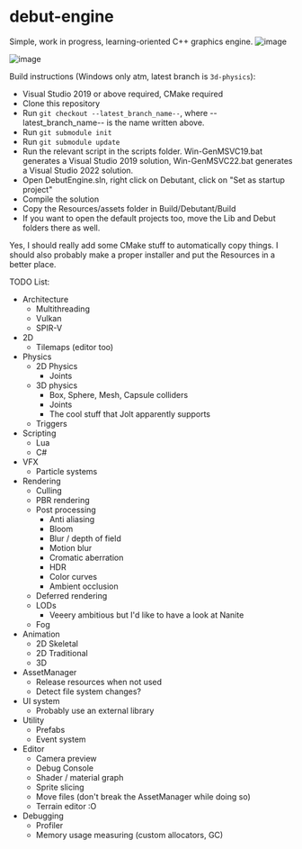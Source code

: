 # debut-engine
Simple, work in progress, learning-oriented C++ graphics engine.
![image](https://user-images.githubusercontent.com/47360416/188104677-eedcb60b-7352-4230-a2d9-58c64f04b379.png)

![image](https://user-images.githubusercontent.com/47360416/171034625-d7da8f08-74dc-4685-b8e9-a207f5f43b2b.png)

Build instructions (Windows only atm, latest branch is `3d-physics`):
- Visual Studio 2019 or above required, CMake required
- Clone this repository
- Run `git checkout --latest_branch_name--`, where --latest_branch_name-- is the name written above.
- Run `git submodule init`
- Run `git submodule update`
- Run the relevant script in the scripts folder. Win-GenMSVC19.bat generates a Visual Studio 2019 solution, Win-GenMSVC22.bat generates a Visual Studio 2022 solution.
- Open DebutEngine.sln, right click on Debutant, click on "Set as startup project"
- Compile the solution
- Copy the Resources/assets folder in Build/Debutant/Build
- If you want to open the default projects too, move the Lib and Debut folders there as well. 

Yes, I should really add some CMake stuff to automatically copy things. I should also probably make a proper installer and put the Resources in a better place. 

TODO List:
- Architecture
  - Multithreading
  - Vulkan
  - SPIR-V
- 2D
  - Tilemaps (editor too)
- Physics
  - 2D Physics
    - Joints
  - 3D physics
    - Box, Sphere, Mesh, Capsule colliders
    - Joints
    - The cool stuff that Jolt apparently supports
  - Triggers
- Scripting
  - Lua
  - C#
- VFX
  - Particle systems
- Rendering
  - Culling
  - PBR rendering
  - Post processing
    - Anti aliasing
    - Bloom
    - Blur / depth of field
    - Motion blur
    - Cromatic aberration
    - HDR
    - Color curves
    - Ambient occlusion
  - Deferred rendering
  - LODs
    - Veeery ambitious but I'd like to have a look at Nanite
  - Fog
- Animation
  - 2D Skeletal
  - 2D Traditional
  - 3D
- AssetManager
  - Release resources when not used
  - Detect file system changes?
- UI system
  - Probably use an external library
- Utility
  - Prefabs
  - Event system
- Editor
  - Camera preview
  - Debug Console
  - Shader / material graph
  - Sprite slicing
  - Move files (don't break the AssetManager while doing so)
  - Terrain editor :O
- Debugging
  - Profiler
  - Memory usage measuring (custom allocators, GC)
